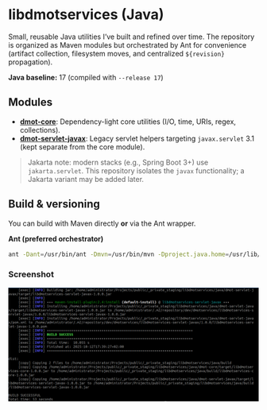 # libdmotservices (Java)

Small, reusable Java utilities I’ve built and refined over time.
The repository is organized as Maven modules but orchestrated by Ant for convenience
(artifact collection, filesystem moves, and centralized `${revision}` propagation).

**Java baseline:** 17 (compiled with `--release 17`)

## Modules

- **[dmot-core](dmot-core)**: Dependency-light core utilities (I/O, time, URIs, regex, collections).
- **[dmot-servlet-javax](dmot-servlet-javax)**: Legacy servlet helpers targeting `javax.servlet` 3.1
  (kept separate from the core module).

> Jakarta note: modern stacks (e.g., Spring Boot 3+) use `jakarta.servlet`.
> This repository isolates the `javax` functionality; a Jakarta variant may be added later.

## Build & versioning

You can build with Maven directly **or** via the Ant wrapper.

**Ant (preferred orchestrator)**
```bash
ant -Dant=/usr/bin/ant -Dmvn=/usr/bin/mvn -Dproject.java.home=/usr/lib/jvm/java-17-openjdk-amd64
```

### Screenshot
![Java build screenshot](libdmotservices-java.png)

